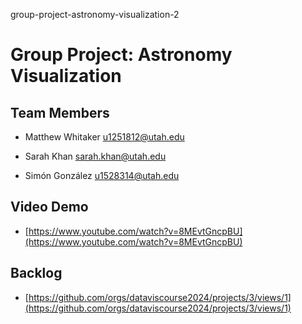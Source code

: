 group-project-astronomy-visualization-2

# Group Project: Astronomy Visualization

## Team Members

- Matthew Whitaker u1251812@utah.edu

- Sarah Khan sarah.khan@utah.edu

- Simón González u1528314@utah.edu

## Video Demo

- [https://www.youtube.com/watch?v=8MEvtGncpBU](https://www.youtube.com/watch?v=8MEvtGncpBU)


## Backlog

- [https://github.com/orgs/dataviscourse2024/projects/3/views/1](https://github.com/orgs/dataviscourse2024/projects/3/views/1)



